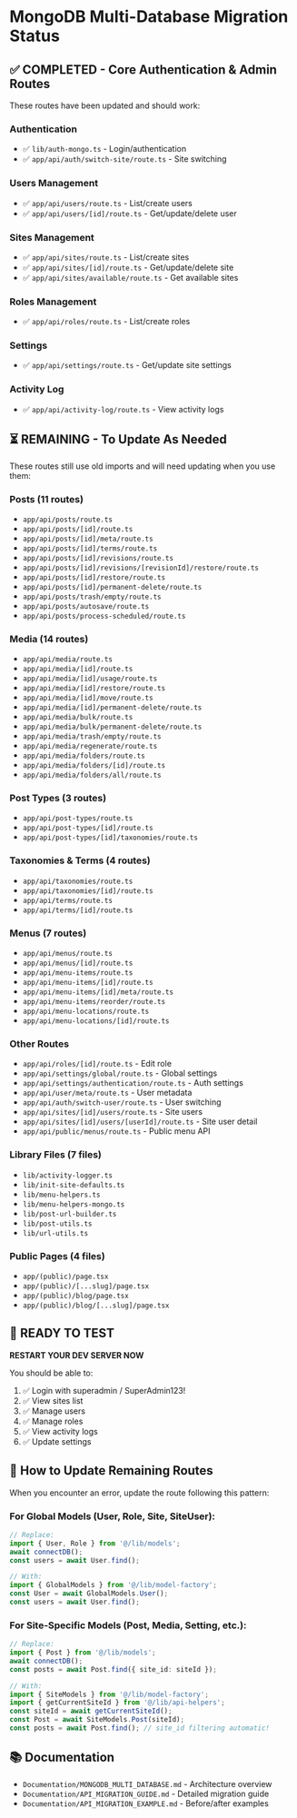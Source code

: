 # MongoDB Multi-Database Migration Status

## ✅ COMPLETED - Core Authentication & Admin Routes

These routes have been updated and should work:

### Authentication
- ✅ `lib/auth-mongo.ts` - Login/authentication
- ✅ `app/api/auth/switch-site/route.ts` - Site switching

### Users Management
- ✅ `app/api/users/route.ts` - List/create users
- ✅ `app/api/users/[id]/route.ts` - Get/update/delete user

### Sites Management  
- ✅ `app/api/sites/route.ts` - List/create sites
- ✅ `app/api/sites/[id]/route.ts` - Get/update/delete site
- ✅ `app/api/sites/available/route.ts` - Get available sites

### Roles Management
- ✅ `app/api/roles/route.ts` - List/create roles

### Settings
- ✅ `app/api/settings/route.ts` - Get/update site settings

### Activity Log
- ✅ `app/api/activity-log/route.ts` - View activity logs

## ⏳ REMAINING - To Update As Needed

These routes still use old imports and will need updating when you use them:

### Posts (11 routes)
- `app/api/posts/route.ts`
- `app/api/posts/[id]/route.ts`
- `app/api/posts/[id]/meta/route.ts`
- `app/api/posts/[id]/terms/route.ts`
- `app/api/posts/[id]/revisions/route.ts`
- `app/api/posts/[id]/revisions/[revisionId]/restore/route.ts`
- `app/api/posts/[id]/restore/route.ts`
- `app/api/posts/[id]/permanent-delete/route.ts`
- `app/api/posts/trash/empty/route.ts`
- `app/api/posts/autosave/route.ts`
- `app/api/posts/process-scheduled/route.ts`

### Media (14 routes)
- `app/api/media/route.ts`
- `app/api/media/[id]/route.ts`
- `app/api/media/[id]/usage/route.ts`
- `app/api/media/[id]/restore/route.ts`
- `app/api/media/[id]/move/route.ts`
- `app/api/media/[id]/permanent-delete/route.ts`
- `app/api/media/bulk/route.ts`
- `app/api/media/bulk/permanent-delete/route.ts`
- `app/api/media/trash/empty/route.ts`
- `app/api/media/regenerate/route.ts`
- `app/api/media/folders/route.ts`
- `app/api/media/folders/[id]/route.ts`
- `app/api/media/folders/all/route.ts`

### Post Types (3 routes)
- `app/api/post-types/route.ts`
- `app/api/post-types/[id]/route.ts`
- `app/api/post-types/[id]/taxonomies/route.ts`

### Taxonomies & Terms (4 routes)
- `app/api/taxonomies/route.ts`
- `app/api/taxonomies/[id]/route.ts`
- `app/api/terms/route.ts`
- `app/api/terms/[id]/route.ts`

### Menus (7 routes)
- `app/api/menus/route.ts`
- `app/api/menus/[id]/route.ts`
- `app/api/menu-items/route.ts`
- `app/api/menu-items/[id]/route.ts`
- `app/api/menu-items/[id]/meta/route.ts`
- `app/api/menu-items/reorder/route.ts`
- `app/api/menu-locations/route.ts`
- `app/api/menu-locations/[id]/route.ts`

### Other Routes
- `app/api/roles/[id]/route.ts` - Edit role
- `app/api/settings/global/route.ts` - Global settings
- `app/api/settings/authentication/route.ts` - Auth settings
- `app/api/user/meta/route.ts` - User metadata
- `app/api/auth/switch-user/route.ts` - User switching
- `app/api/sites/[id]/users/route.ts` - Site users
- `app/api/sites/[id]/users/[userId]/route.ts` - Site user detail
- `app/api/public/menus/route.ts` - Public menu API

### Library Files (7 files)
- `lib/activity-logger.ts`
- `lib/init-site-defaults.ts`
- `lib/menu-helpers.ts`
- `lib/menu-helpers-mongo.ts`
- `lib/post-url-builder.ts`
- `lib/post-utils.ts`
- `lib/url-utils.ts`

### Public Pages (4 files)
- `app/(public)/page.tsx`
- `app/(public)/[...slug]/page.tsx`
- `app/(public)/blog/page.tsx`
- `app/(public)/blog/[...slug]/page.tsx`

## 🚀 READY TO TEST

**RESTART YOUR DEV SERVER NOW**

You should be able to:
1. ✅ Login with superadmin / SuperAdmin123!
2. ✅ View sites list
3. ✅ Manage users
4. ✅ Manage roles
5. ✅ View activity logs
6. ✅ Update settings

## 📝 How to Update Remaining Routes

When you encounter an error, update the route following this pattern:

### For Global Models (User, Role, Site, SiteUser):
```typescript
// Replace:
import { User, Role } from '@/lib/models';
await connectDB();
const users = await User.find();

// With:
import { GlobalModels } from '@/lib/model-factory';
const User = await GlobalModels.User();
const users = await User.find();
```

### For Site-Specific Models (Post, Media, Setting, etc.):
```typescript
// Replace:
import { Post } from '@/lib/models';
await connectDB();
const posts = await Post.find({ site_id: siteId });

// With:
import { SiteModels } from '@/lib/model-factory';
import { getCurrentSiteId } from '@/lib/api-helpers';
const siteId = await getCurrentSiteId();
const Post = await SiteModels.Post(siteId);
const posts = await Post.find(); // site_id filtering automatic!
```

## 📚 Documentation

- `Documentation/MONGODB_MULTI_DATABASE.md` - Architecture overview
- `Documentation/API_MIGRATION_GUIDE.md` - Detailed migration guide
- `Documentation/API_MIGRATION_EXAMPLE.md` - Before/after examples

